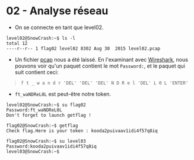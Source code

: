 # 02 - Analyse réseau

- On se connecte en tant que level02.
```
level02@SnowCrash:~$ ls -l
total 12
----r--r-- 1 flag02 level02 8302 Aug 30  2015 level02.pcap
```


- Un fichier [pcap](https://en.wikipedia.org/wiki/Pcap) nous a été laissé. En l'examinant avec [Wireshark](https://en.wikipedia.org/wiki/Wireshark), nous pouvons voir qu'un paquet contient le mot `Password:`, et le paquet qui suit contient ceci:
>`f t _ w a n d r 'DEL' 'DEL' 'DEL' N D R e l 'DEL' L 0 L 'ENTER'`

- `ft_waNDReL0L` est peut-être notre token.
```
level02@SnowCrash:~$ su flag02
Password:ft_waNDReL0L
Don't forget to launch getflag !
```

```
flag02@SnowCrash:~$ getflag
Check flag.Here is your token : kooda2puivaav1idi4f57q8iq
```

```
flag02@SnowCrash:~$ su level03
Password:kooda2puivaav1idi4f57q8iq
level03@SnowCrash:~$
```